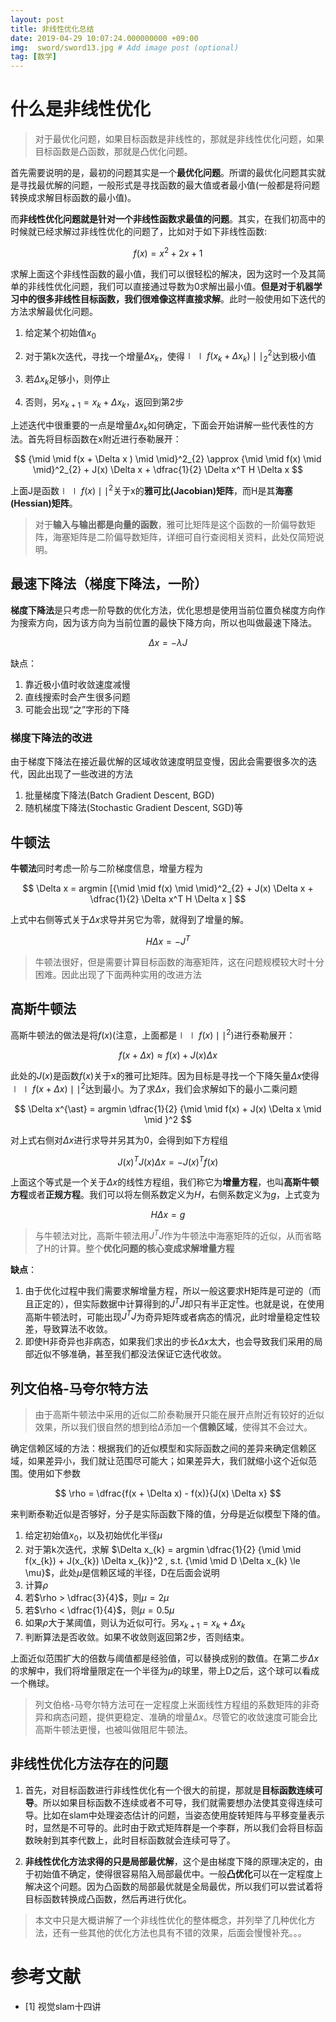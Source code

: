 ```yaml
---
layout: post
title: 非线性优化总结
date: 2019-04-29 10:07:24.000000000 +09:00
img:  sword/sword13.jpg # Add image post (optional)
tag: [数学]
---
```


# 什么是非线性优化
> 对于最优化问题，如果目标函数是非线性的，那就是非线性优化问题，如果目标函数是凸函数，那就是凸优化问题。

首先需要说明的是，最初的问题其实是一个**最优化问题**。所谓的最优化问题其实就是寻找最优解的问题，一般形式是寻找函数的最大值或者最小值(一般都是将问题转换成求解目标函数的最小值)。

而**非线性优化问题就是针对一个非线性函数求最值的问题**。其实，在我们初高中的时候就已经求解过非线性优化的问题了，比如对于如下非线性函数:

$$ f(x) = x^2 + 2x + 1 $$

求解上面这个非线性函数的最小值，我们可以很轻松的解决，因为这时一个及其简单的非线性优化问题，我们可以直接通过导数为0求解出最小值。**但是对于机器学习中的很多非线性目标函数，我们很难像这样直接求解**。此时一般使用如下迭代的方法求解最优化问题。

1. 给定某个初始值$x_{0}$

2. 对于第k次迭代，寻找一个增量${\Delta}x_{k}$，使得${\mid \mid f(x_{k} + {\Delta}x_{k}) \mid \mid}^2_{2}$达到极小值

3. 若${\Delta}x_{k}$足够小，则停止

4. 否则，另$x_{k+1} = x_{k} + {\Delta}x_{k}$，返回到第2步

上述迭代中很重要的一点是增量$\Delta x_{k}$如何确定，下面会开始讲解一些代表性的方法。首先将目标函数在x附近进行泰勒展开：

$$ {\mid \mid f(x + \Delta x ) \mid \mid}^2_{2} \approx {\mid \mid f(x) \mid \mid}^2_{2} + J(x) \Delta x + \dfrac{1}{2} \Delta x^T H \Delta x $$

上面J是函数${\mid \mid f(x) \mid \mid}^2$关于x的**雅可比(Jacobian)矩阵**，而H是其**海塞(Hessian)矩阵**。

> 对于**输入与输出都是向量的函数**，雅可比矩阵是这个函数的一阶偏导数矩阵，海塞矩阵是二阶偏导数矩阵，详细可自行查阅相关资料，此处仅简短说明。

## 最速下降法（梯度下降法，一阶）
**梯度下降法**是只考虑一阶导数的优化方法，优化思想是使用当前位置负梯度方向作为搜索方向，因为该方向为当前位置的最快下降方向，所以也叫做最速下降法。

$$ \Delta x = - \lambda J $$

缺点：
1. 靠近极小值时收敛速度减慢
2. 直线搜索时会产生很多问题
3. 可能会出现“之”字形的下降

### 梯度下降法的改进
由于梯度下降法在接近最优解的区域收敛速度明显变慢，因此会需要很多次的迭代，因此出现了一些改进的方法
1. 批量梯度下降法(Batch Gradient Descent, BGD)
2. 随机梯度下降法(Stochastic Gradient Descent, SGD)等

## 牛顿法
**牛顿法**同时考虑一阶与二阶梯度信息，增量方程为

$$ \Delta x = argmin [{\mid \mid f(x) \mid \mid}^2_{2} + J(x) \Delta x + \dfrac{1}{2} \Delta x^T H \Delta x ] $$

上式中右侧等式关于$\Delta x$求导并另它为零，就得到了增量的解。

$$ H \Delta x = -J^T $$

> 牛顿法很好，但是需要计算目标函数的海塞矩阵，这在问题规模较大时十分困难。因此出现了下面两种实用的改进方法

## 高斯牛顿法
高斯牛顿法的做法是将$f(x)$(注意，上面都是${\mid \mid f(x) \mid \mid}^2$)进行泰勒展开：

$$ f(x + \Delta x) \approx f(x) + J(x) \Delta x $$

此处的$J(x)$是函数$f(x)$关于x的雅可比矩阵。因为目标是寻找一个下降矢量$\Delta x$使得${\mid \mid f(x + \Delta x) \mid \mid}^2$达到最小。为了求$\Delta x$，我们会求解如下的最小二乘问题

$$ \Delta x^{\ast} = argmin \dfrac{1}{2} {\mid \mid f(x) + J(x) \Delta x \mid \mid }^2  $$

对上式右侧对$\Delta x$进行求导并另其为0，会得到如下方程组

$$ {J(x)}^T J(x) \Delta x = - {J(x)}^T f(x) $$

上面这个等式是一个关于$\Delta x$的线性方程组，我们称它为**增量方程**，也叫**高斯牛顿方程**或者**正规方程**。我们可以将左侧系数定义为$H$，右侧系数定义为$g$，上式变为

$$ H \Delta x = g $$

> 与牛顿法对比，高斯牛顿法用$J^T J$作为牛顿法中海塞矩阵的近似，从而省略了H的计算。整个**优化问题的核心变成求解增量方程**

**缺点**：
1. 由于优化过程中我们需要求解增量方程，所以一般这要求H矩阵是可逆的（而且正定的），但实际数据中计算得到的$J^T J$却只有半正定性。也就是说，在使用高斯牛顿法时，可能出现$J^T J$为奇异矩阵或者病态的情况，此时增量稳定性较差，导致算法不收敛。
2. 即使H非奇异也非病态，如果我们求出的步长$\Delta x$太大，也会导致我们采用的局部近似不够准确，甚至我们都没法保证它迭代收敛。

## 列文伯格-马夸尔特方法
> 由于高斯牛顿法中采用的近似二阶泰勒展开只能在展开点附近有较好的近似效果，所以我们很自然的想到给$\Delta$添加一个**信赖区域**，使得其不会过大。

确定信赖区域的方法：根据我们的近似模型和实际函数之间的差异来确定信赖区域，如果差异小，我们就让范围尽可能大；如果差异大，我们就缩小这个近似范围。使用如下参数

$$ \rho = \dfrac{f(x + \Delta x) - f(x)}{J(x) \Delta x} $$

来判断泰勒近似是否够好，分子是实际函数下降的值，分母是近似模型下降的值。

1. 给定初始值$x_{0}$，以及初始优化半径$\mu$
2. 对于第k次迭代，求解 $\Delta x_{k} = argmin \dfrac{1}{2} {\mid \mid f(x_{k}) + J(x_{k}) \Delta x_{k}}^2 , s.t. {\mid \mid D \Delta x_{k} \le \mu}$，此处$\mu$是信赖区域的半径，D在后面会说明
3. 计算$\rho$
4. 若$\rho > \dfrac{3}{4}$，则$\mu = 2 \mu$
5. 若$\rho < \dfrac{1}{4}$，则$\mu = 0.5 \mu$
6. 如果$\rho$大于某阈值，则认为近似可行。另$x_{k+1} = x_{k} + \Delta x_{k}$
7. 判断算法是否收敛。如果不收敛则返回第2步，否则结束。

上面近似范围扩大的倍数与阈值都是经验值，可以替换成别的数值。在第二步$\Delta x$的求解中，我们将增量限定在一个半径为$\mu$的球里，带上D之后，这个球可以看成一个椭球。

> 列文伯格-马夸尔特方法可在一定程度上米面线性方程组的系数矩阵的非奇异和病态问题，提供更稳定、准确的增量$\Delta x$。尽管它的收敛速度可能会比高斯牛顿法更慢，也被叫做阻尼牛顿法。

## 非线性优化方法存在的问题
1. 首先，对目标函数进行非线性优化有一个很大的前提，那就是**目标函数连续可导**。所以如果目标函数不连续或者不可导，我们就需要想办法使其变得连续可导。比如在slam中处理姿态估计的问题，当姿态使用旋转矩阵与平移变量表示时，显然是不可导的。此时由于欧式矩阵群是一个李群，所以我们会将目标函数映射到其李代数上，此时目标函数就会连续可导了。

2. **非线性优化方法求得的只是局部最优解**，这个是由梯度下降的原理决定的，由于初始值不确定，使得很容易陷入局部最优中。一般**凸优化**可以在一定程度上解决这个问题。因为凸函数的局部最优就是全局最优，所以我们可以尝试着将目标函数转换成凸函数，然后再进行优化。
 
> 本文中只是大概讲解了一个非线性优化的整体概念，并列举了几种优化方法，还有一些其他的优化方法也具有不错的效果，后面会慢慢补充。。。 
 
# 参考文献
- [1] 视觉slam十四讲
